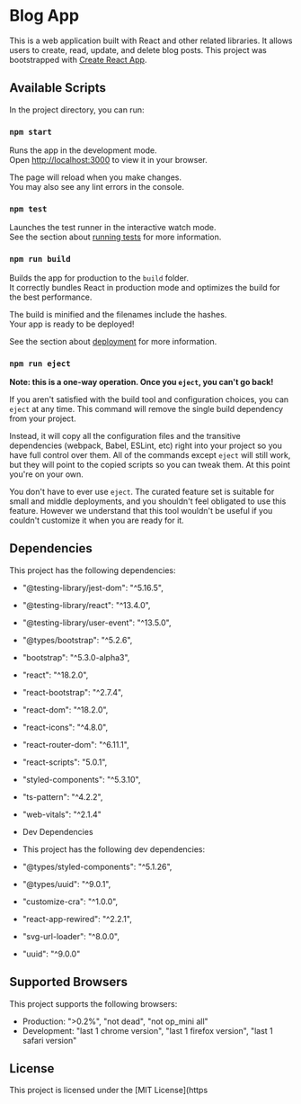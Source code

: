 # Blog App

This is a web application built with React and other related libraries. It allows users to create, read, update, and delete blog posts. This project was bootstrapped with [Create React App](https://github.com/facebook/create-react-app).

## Available Scripts

In the project directory, you can run:

### `npm start`

Runs the app in the development mode.\
Open [http://localhost:3000](http://localhost:3000) to view it in your browser.

The page will reload when you make changes.\
You may also see any lint errors in the console.

### `npm test`

Launches the test runner in the interactive watch mode.\
See the section about [running tests](https://facebook.github.io/create-react-app/docs/running-tests) for more information.

### `npm run build`

Builds the app for production to the `build` folder.\
It correctly bundles React in production mode and optimizes the build for the best performance.

The build is minified and the filenames include the hashes.\
Your app is ready to be deployed!

See the section about [deployment](https://facebook.github.io/create-react-app/docs/deployment) for more information.

### `npm run eject`

**Note: this is a one-way operation. Once you `eject`, you can't go back!**

If you aren't satisfied with the build tool and configuration choices, you can `eject` at any time. This command will remove the single build dependency from your project.

Instead, it will copy all the configuration files and the transitive dependencies (webpack, Babel, ESLint, etc) right into your project so you have full control over them. All of the commands except `eject` will still work, but they will point to the copied scripts so you can tweak them. At this point you're on your own.

You don't have to ever use `eject`. The curated feature set is suitable for small and middle deployments, and you shouldn't feel obligated to use this feature. However we understand that this tool wouldn't be useful if you couldn't customize it when you are ready for it.

## Dependencies
This project has the following dependencies:

* "@testing-library/jest-dom": "^5.16.5",
* "@testing-library/react": "^13.4.0",
* "@testing-library/user-event": "^13.5.0",
* "@types/bootstrap": "^5.2.6",
* "bootstrap": "^5.3.0-alpha3",
* "react": "^18.2.0",
* "react-bootstrap": "^2.7.4",
* "react-dom": "^18.2.0",
* "react-icons": "^4.8.0",
* "react-router-dom": "^6.11.1",
* "react-scripts": "5.0.1",
* "styled-components": "^5.3.10",
* "ts-pattern": "^4.2.2",
* "web-vitals": "^2.1.4"
* Dev Dependencies
* This project has the following dev dependencies:

* "@types/styled-components": "^5.1.26",
* "@types/uuid": "^9.0.1",
* "customize-cra": "^1.0.0",
* "react-app-rewired": "^2.2.1",
* "svg-url-loader": "^8.0.0",
* "uuid": "^9.0.0"

## Supported Browsers
This project supports the following browsers:

* Production:
">0.2%",
"not dead",
"not op_mini all"
* Development:
"last 1 chrome version",
"last 1 firefox version",
"last 1 safari version"

## License
This project is licensed under the [MIT License](https